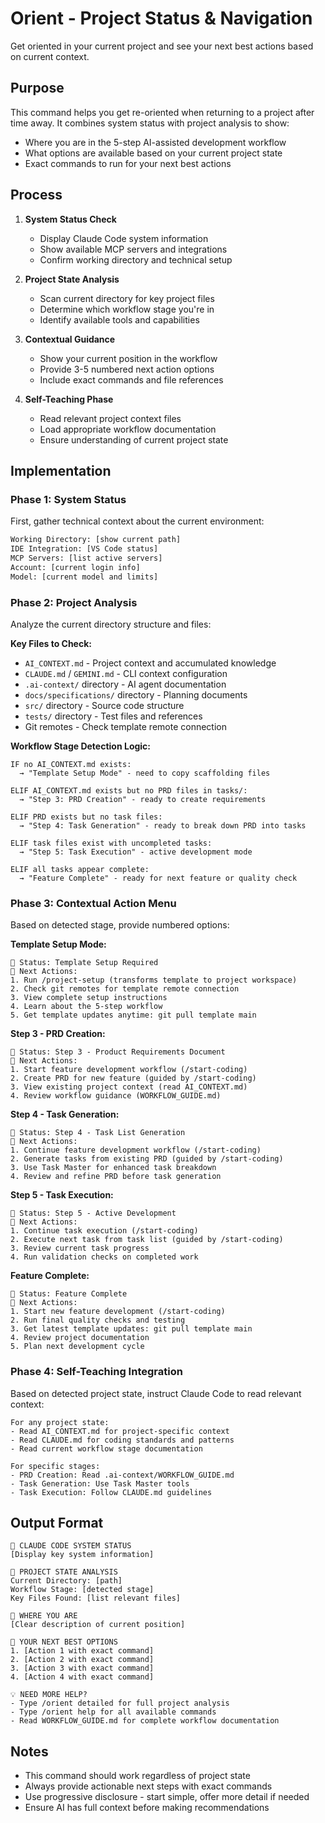 # Orient - Project Status & Navigation

Get oriented in your current project and see your next best actions based on current context.

## Purpose

This command helps you get re-oriented when returning to a project after time away. It combines system status with project analysis to show:
- Where you are in the 5-step AI-assisted development workflow
- What options are available based on your current project state  
- Exact commands to run for your next best actions

## Process

1. **System Status Check**
   - Display Claude Code system information
   - Show available MCP servers and integrations
   - Confirm working directory and technical setup

2. **Project State Analysis**
   - Scan current directory for key project files
   - Determine which workflow stage you're in
   - Identify available tools and capabilities

3. **Contextual Guidance**
   - Show your current position in the workflow
   - Provide 3-5 numbered next action options
   - Include exact commands and file references

4. **Self-Teaching Phase**
   - Read relevant project context files
   - Load appropriate workflow documentation
   - Ensure understanding of current project state

## Implementation

### Phase 1: System Status
First, gather technical context about the current environment:

```bash
Working Directory: [show current path]
IDE Integration: [VS Code status] 
MCP Servers: [list active servers]
Account: [current login info]
Model: [current model and limits]
```

### Phase 2: Project Analysis
Analyze the current directory structure and files:

**Key Files to Check:**
- `AI_CONTEXT.md` - Project context and accumulated knowledge
- `CLAUDE.md` / `GEMINI.md` - CLI context configuration  
- `.ai-context/` directory - AI agent documentation
- `docs/specifications/` directory - Planning documents
- `src/` directory - Source code structure
- `tests/` directory - Test files and references
- Git remotes - Check template remote connection

**Workflow Stage Detection Logic:**
```
IF no AI_CONTEXT.md exists:
  → "Template Setup Mode" - need to copy scaffolding files

ELIF AI_CONTEXT.md exists but no PRD files in tasks/:
  → "Step 3: PRD Creation" - ready to create requirements

ELIF PRD exists but no task files:
  → "Step 4: Task Generation" - ready to break down PRD into tasks

ELIF task files exist with uncompleted tasks:
  → "Step 5: Task Execution" - active development mode

ELIF all tasks appear complete:
  → "Feature Complete" - ready for next feature or quality check
```

### Phase 3: Contextual Action Menu

Based on detected stage, provide numbered options:

**Template Setup Mode:**
```
📍 Status: Template Setup Required
🎯 Next Actions:
1. Run /project-setup (transforms template to project workspace)
2. Check git remotes for template remote connection
3. View complete setup instructions
4. Learn about the 5-step workflow
5. Get template updates anytime: git pull template main
```

**Step 3 - PRD Creation:**
```
📍 Status: Step 3 - Product Requirements Document
🎯 Next Actions:
1. Start feature development workflow (/start-coding)
2. Create PRD for new feature (guided by /start-coding)
3. View existing project context (read AI_CONTEXT.md)
4. Review workflow guidance (WORKFLOW_GUIDE.md)
```

**Step 4 - Task Generation:**
```
📍 Status: Step 4 - Task List Generation  
🎯 Next Actions:
1. Continue feature development workflow (/start-coding)
2. Generate tasks from existing PRD (guided by /start-coding)
3. Use Task Master for enhanced task breakdown
4. Review and refine PRD before task generation
```

**Step 5 - Task Execution:**
```
📍 Status: Step 5 - Active Development
🎯 Next Actions:
1. Continue task execution (/start-coding)
2. Execute next task from task list (guided by /start-coding)
3. Review current task progress
4. Run validation checks on completed work
```

**Feature Complete:**
```
📍 Status: Feature Complete
🎯 Next Actions:
1. Start new feature development (/start-coding)
2. Run final quality checks and testing
3. Get latest template updates: git pull template main
4. Review project documentation
5. Plan next development cycle
```

### Phase 4: Self-Teaching Integration

Based on detected project state, instruct Claude Code to read relevant context:

```
For any project state:
- Read AI_CONTEXT.md for project-specific context
- Read CLAUDE.md for coding standards and patterns
- Read current workflow stage documentation

For specific stages:
- PRD Creation: Read .ai-context/WORKFLOW_GUIDE.md
- Task Generation: Use Task Master tools
- Task Execution: Follow CLAUDE.md guidelines
```

## Output Format

```
🔄 CLAUDE CODE SYSTEM STATUS
[Display key system information]

📁 PROJECT STATE ANALYSIS  
Current Directory: [path]
Workflow Stage: [detected stage]
Key Files Found: [list relevant files]

📍 WHERE YOU ARE
[Clear description of current position]

🎯 YOUR NEXT BEST OPTIONS
1. [Action 1 with exact command]
2. [Action 2 with exact command] 
3. [Action 3 with exact command]
4. [Action 4 with exact command]

💡 NEED MORE HELP?
- Type /orient detailed for full project analysis
- Type /orient help for all available commands
- Read WORKFLOW_GUIDE.md for complete workflow documentation
```

## Notes

- This command should work regardless of project state
- Always provide actionable next steps with exact commands
- Use progressive disclosure - start simple, offer more detail if needed
- Ensure AI has full context before making recommendations
